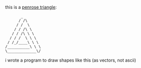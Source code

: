 this is a [penrose triangle](https://en.wikipedia.org/wiki/Penrose_triangle):

```
       _
      / /\
     / /  \
    / / /\ \
   / / /\ \ \
  / / /  \ \ \
 / /_/____\ \ \
/__________\ \ \
\_____________\/
```

i wrote a program to draw shapes like this (as vectors, not ascii)
